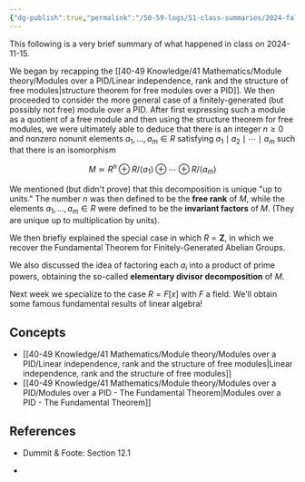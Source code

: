 ```yaml
---
{"dg-publish":true,"permalink":"/50-59-logs/51-class-summaries/2024-fall/math-561/2024-11/2024-11-15/","updated":"2024-11-15T08:55:55-08:00"}
---
```


This following is a very brief summary of what happened in class on 2024-11-15.

We began by recapping the [[40-49 Knowledge/41 Mathematics/Module theory/Modules over a PID/Linear independence, rank and the structure of free modules\|structure theorem for free modules over a PID]]. We then proceeded to consider the more general case of a finitely-generated (but possibly not free) module over a PID. After first expressing such a module as a quotient of a free module and then using the structure theorem for free modules, we were ultimately able to deduce that there is an integer $n\geq 0$ and nonzero nonunit elements $a_1,\ldots, a_m\in R$ satisfying $a_1\mid a_2\mid \cdots \mid a_m$ such that there is an isomorphism

$$M\simeq R^n\oplus R/\langle a_1\rangle \oplus \cdots \oplus R/\langle a_m\rangle$$

We mentioned (but didn't prove) that this decomposition is unique "up to units." The number $n$ was then defined to be the **free rank** of $M$, while the elements $a_1,\ldots, a_m\in R$ were defined to be the **invariant factors** of $M$. (They are unique up to multiplication by units).

We then briefly explained the special case in which $R=\textbf{Z}$, in which we recover the Fundamental Theorem for Finitely-Generated Abelian Groups.

We also discussed the idea of factoring each $a_i$ into a product of prime powers, obtaining the so-called **elementary divisor decomposition** of $M$.

Next week we specialize to the case $R=F[x]$ with $F$ a field. We'll obtain some famous fundamental results of linear algebra!

## Concepts

- [[40-49 Knowledge/41 Mathematics/Module theory/Modules over a PID/Linear independence, rank and the structure of free modules\|Linear independence, rank and the structure of free modules]]
- [[40-49 Knowledge/41 Mathematics/Module theory/Modules over a PID/Modules over a PID - The Fundamental Theorem\|Modules over a PID - The Fundamental Theorem]]

## References

- Dummit & Foote: Section 12.1


- 